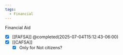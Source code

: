 ```yaml
---
tags:
  - Financial
---
```

Financial Aid
- [x] [[FAFSA]] @completed(2025-07-04T15:12:43-06:00)
- [x] [[CAFSA]]
	- [x] Only for Not citizens?